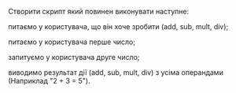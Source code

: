 Створити скрипт який повинен виконувати наступне:

питаємо у користувача, що він хоче зробити (add, sub, mult, div);

питаємо у користувача перше число;

запитуємо у користувача друге число;

виводимо результат дії (add, sub, mult, div) з усіма операндами (Наприклад "2 + 3 = 5").